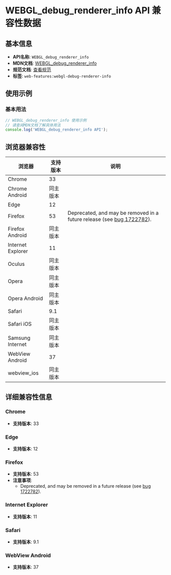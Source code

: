 # WEBGL_debug_renderer_info API 兼容性数据

## 基本信息

- **API名称**: `WEBGL_debug_renderer_info`
- **MDN文档**: [WEBGL_debug_renderer_info](https://developer.mozilla.org/docs/Web/API/WEBGL_debug_renderer_info)
- **规范文档**: [查看规范](https://registry.khronos.org/webgl/extensions/WEBGL_debug_renderer_info/)
- **标签**: `web-features:webgl-debug-renderer-info`

## 使用示例

### 基本用法

```javascript
// WEBGL_debug_renderer_info 使用示例
// 请查阅MDN文档了解具体用法
console.log('WEBGL_debug_renderer_info API');
```

## 浏览器兼容性

| 浏览器 | 支持版本 | 说明 |
|--------|----------|------|
| Chrome | 33 |  |
| Chrome Android | 同主版本 |  |
| Edge | 12 |  |
| Firefox | 53 | Deprecated, and may be removed in a future release (see [bug 1722782](https://bugzil.la/1722782)). |
| Firefox Android | 同主版本 |  |
| Internet Explorer | 11 |  |
| Oculus | 同主版本 |  |
| Opera | 同主版本 |  |
| Opera Android | 同主版本 |  |
| Safari | 9.1 |  |
| Safari iOS | 同主版本 |  |
| Samsung Internet | 同主版本 |  |
| WebView Android | 37 |  |
| webview_ios | 同主版本 |  |

## 详细兼容性信息

### Chrome

- **支持版本**: 33

### Edge

- **支持版本**: 12

### Firefox

- **支持版本**: 53
- **注意事项**:
  - Deprecated, and may be removed in a future release (see [bug 1722782](https://bugzil.la/1722782)).

### Internet Explorer

- **支持版本**: 11

### Safari

- **支持版本**: 9.1

### WebView Android

- **支持版本**: 37

